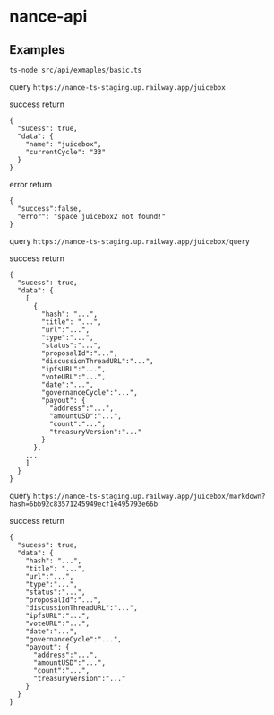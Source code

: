 # nance-api

## Examples

`ts-node src/api/exmaples/basic.ts`

query 
`https://nance-ts-staging.up.railway.app/juicebox`

success return
```
{
  "sucess": true,
  "data": {
    "name": "juicebox",
    "currentCycle": "33"
  }
}
```

error return
```
{
  "success":false,
  "error": "space juicebox2 not found!"
}
```

query 
`https://nance-ts-staging.up.railway.app/juicebox/query`

success return
```
{
  "sucess": true,
  "data": {
    [
      {
        "hash": "...",
        "title": "...",
        "url":"...",
        "type":"...",
        "status":"...",
        "proposalId":"...",
        "discussionThreadURL":"...",
        "ipfsURL":"...",
        "voteURL":"...",
        "date":"...",
        "governanceCycle":"...",
        "payout": {
          "address":"...",
          "amountUSD":"...",
          "count":"...",
          "treasuryVersion":"..."
        }
      },
    ...
    ]
  }
}
```

query 
`https://nance-ts-staging.up.railway.app/juicebox/markdown?hash=6bb92c83571245949ecf1e495793e66b`

success return
```
{
  "sucess": true,
  "data": {
    "hash": "...",
    "title": "...",
    "url":"...",
    "type":"...",
    "status":"...",
    "proposalId":"...",
    "discussionThreadURL":"...",
    "ipfsURL":"...",
    "voteURL":"...",
    "date":"...",
    "governanceCycle":"...",
    "payout": {
      "address":"...",
      "amountUSD":"...",
      "count":"...",
      "treasuryVersion":"..."
    }
  }
}
```